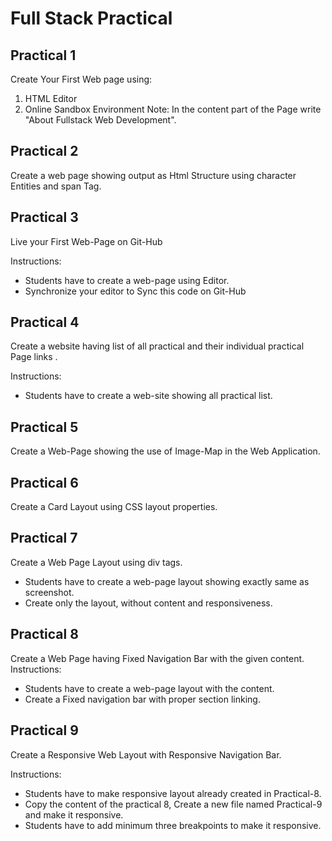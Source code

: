 # Full Stack Practical
## Practical 1
Create Your First Web page using:
1. HTML Editor
2. Online Sandbox Environment
Note: In the content part of the Page write "About Fullstack Web Development".

## Practical 2
Create a web page showing output as Html Structure using character Entities and span Tag.

## Practical 3
Live your First Web-Page on Git-Hub

Instructions:
- Students have to create a web-page using Editor.
- Synchronize your editor to Sync this code on Git-Hub

## Practical 4
Create a website having list of all practical and their individual practical Page links .

Instructions:
- Students have to create a web-site showing all practical list.

## Practical 5
Create a Web-Page showing the use of Image-Map in the Web Application.

## Practical 6
Create a Card Layout using CSS layout properties.

## Practical 7
Create a Web Page Layout using div tags.
- Students have to create a web-page layout showing exactly same as screenshot.
- Create only the layout, without content and responsiveness.

## Practical 8
Create a Web Page having Fixed Navigation Bar with the given content.
Instructions:
- Students have to create a web-page layout with the content.
- Create a Fixed navigation bar with proper section linking.

## Practical 9
Create a Responsive Web Layout with Responsive Navigation Bar.

Instructions:
- Students have to make responsive layout already created in Practical-8.
- Copy the content of the practical 8, Create a new file named Practical-9 and make it responsive.
- Students have to add minimum three breakpoints to make it responsive.